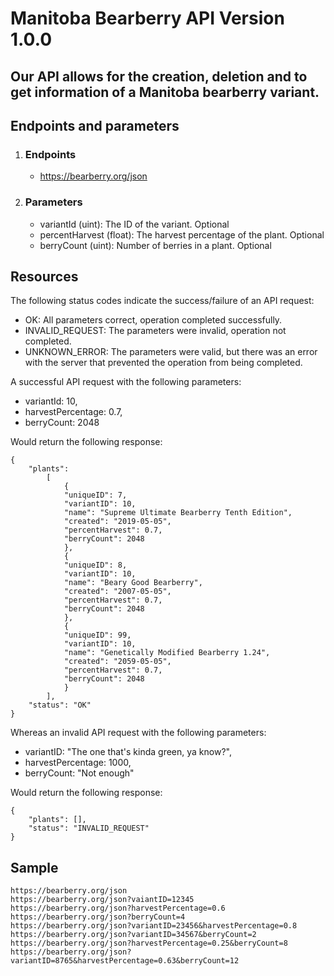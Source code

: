 
# Manitoba Bearberry API Version 1.0.0

## Our API allows for the creation, deletion and to get information of a Manitoba bearberry variant.

## Endpoints and parameters
1. ### Endpoints
   * https://bearberry.org/json

2. ### Parameters
    * variantId (uint): The ID of the variant. Optional
    * percentHarvest (float): The harvest percentage of the plant. Optional
    * berryCount (uint): Number of berries in a plant. Optional

## Resources

The following status codes indicate the success/failure of an API request:
* OK: All parameters correct, operation completed successfully.
* INVALID_REQUEST: The parameters were invalid, operation not completed.
* UNKNOWN_ERROR: The parameters were valid, but there was an error with the server that prevented the operation from being completed.

A successful API request with the following parameters:
* variantId: 10,
* harvestPercentage: 0.7,
* berryCount: 2048

Would return the following response:

```
{
    "plants": 
        [
            {
            "uniqueID": 7,
            "variantID": 10,
            "name": "Supreme Ultimate Bearberry Tenth Edition",
            "created": "2019-05-05",
            "percentHarvest": 0.7,
            "berryCount": 2048
            },
            {
            "uniqueID": 8,
            "variantID": 10,
            "name": "Beary Good Bearberry",
            "created": "2007-05-05",
            "percentHarvest": 0.7,
            "berryCount": 2048
            },
            {
            "uniqueID": 99,
            "variantID": 10,
            "name": "Genetically Modified Bearberry 1.24",
            "created": "2059-05-05",
            "percentHarvest": 0.7,
            "berryCount": 2048
            }
        ],
    "status": "OK"
}
```

Whereas an invalid API request with the following parameters:
* variantID: "The one that's kinda green, ya know?",
* harvestPercentage: 1000,
* berryCount: "Not enough"

Would return the following response:

```
{
    "plants": [],
    "status": "INVALID_REQUEST"
}
```

## Sample
```
https://bearberry.org/json
https://bearberry.org/json?vaiantID=12345
https://bearberry.org/json?harvestPercentage=0.6
https://bearberry.org/json?berryCount=4
https://bearberry.org/json?variantID=23456&harvestPercentage=0.8
https://bearberry.org/json?variantID=34567&berryCount=2
https://bearberry.org/json?harvestPercentage=0.25&berryCount=8
https://bearberry.org/json?variantID=8765&harvestPercentage=0.63&berryCount=12
```
